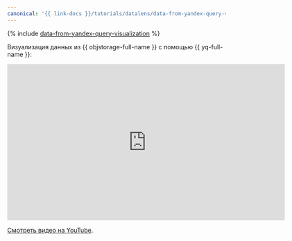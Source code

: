 ```yaml
---
canonical: '{{ link-docs }}/tutorials/datalens/data-from-yandex-query-visualization'
---
```


{% include [data-from-yandex-query-visualization](../../_tutorials/datalens/data-from-yandex-query-visualization.md) %}

Визуализация данных из {{ objstorage-full-name }} с помощью {{ yq-full-name }}:


<iframe width="640" height="360" src="https://runtime.strm.yandex.ru/player/video/vplvsneufm7vvvqjtec2?autoplay=0&mute=0" allow="autoplay; fullscreen; picture-in-picture; encrypted-media" frameborder="0" scrolling="no"></iframe>

[Смотреть видео на YouTube](https://www.youtube.com/watch?v=17cAGgG2YFU).


